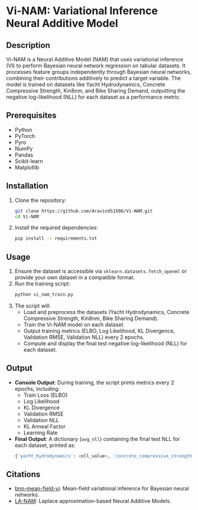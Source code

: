 # Vi-NAM: Variational Inference Neural Additive Model

## Description
Vi-NAM is a Neural Additive Model (NAM) that uses variational inference (VI) to perform Bayesian neural network regression on tabular datasets. It processes feature groups independently through Bayesian neural networks, combining their contributions additively to predict a target variable. The model is trained on datasets like Yacht Hydrodynamics, Concrete Compressive Strength, Kin8nm, and Bike Sharing Demand, outputting the negative log-likelihood (NLL) for each dataset as a performance metric.

## Prerequisites
- Python
- PyTorch
- Pyro
- NumPy
- Pandas
- Scikit-learn
- Matplotlib

## Installation
1. Clone the repository:
   ```bash
   git clone https://github.com/AravindS1506/Vi-NAM.git
   cd Vi-NAM
   ```
2. Install the required dependencies:
   ```bash
   pip install -r requirements.txt
   ```

## Usage
1. Ensure the dataset is accessible via `sklearn.datasets.fetch_openml` or provide your own dataset in a compatible format.
2. Run the training script:
   ```bash
   python vi_nam_train.py
   ```
3. The script will:
   - Load and preprocess the datasets (Yacht Hydrodynamics, Concrete Compressive Strength, Kin8nm, Bike Sharing Demand).
   - Train the Vi-NAM model on each dataset.
   - Output training metrics (ELBO, Log Likelihood, KL Divergence, Validation RMSE, Validation NLL) every 2 epochs.
   - Compute and display the final test negative log-likelihood (NLL) for each dataset.

## Output
- **Console Output**: During training, the script prints metrics every 2 epochs, including:
  - Train Loss (ELBO)
  - Log Likelihood
  - KL Divergence
  - Validation RMSE
  - Validation NLL
  - KL Anneal Factor
  - Learning Rate
- **Final Output**: A dictionary (`avg_nll`) containing the final test NLL for each dataset, printed as:
  ```python
  {'yacht_hydrodynamics': <nll_value>, 'concrete_compressive_strength': <nll_value>, 'kin8nm': <nll_value>, 'Bike_Sharing_Demand': <nll_value>}
  ```
## Citations

- [bnn-mean-field-vi](https://github.com/Sheev13/bnn-mean-field-vi.git): Mean-field variational inference for Bayesian neural networks.
- [LA-NAM](https://github.com/fortuinlab/LA-NAM.git): Laplace approximation-based Neural Additive Models.
